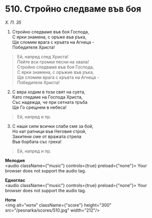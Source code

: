 # 510. Стройно следваме във боя

_Х. П. 35_

1. Стройно следваме във боя Господа,  
С ярки знамена, с оръже във ръка,  
Ще сломим врага с кръвта на Агнеца -  
Победителя Христа!  

> Ей, напред след Христа!  
> Пейте вси громки песни на хвала!  
> Стройно следваме във боя Господа,  
> С ярки знамена, с оръжие във ръка,  
> Ще сломим врага с кръвта на Агнеца -  
> Победителя Христа!  

2. С вяра ходим в този свят на суета,  
Като гледаме на Господа Христа,  
Със надежда, че при сетната тръба  
Ще Го срещнем в небеса!  

> Ей, напред и пр.  

3. С наши сили всички слаби сме за бой,  
Но кат ратници във Неговия строй,  
Закитени сме от вражата стрела  
Във борбата със греха!  

> Ей, напред и пр.

**Мелодия**  
<audio className={"music"} controls={true} preload={"none"}>
    <source src="/pesnarka/mp3/510.mp3" type="audio/mpeg"/>
    Your browser does not support the audio tag.
</audio>

**Едноглас**  
<audio className={"music"} controls={true} preload={"none"}>
    <source src="/pesnarka/transp/510.mp3" type="audio/mpeg"/>
    Your browser does not support the audio tag.
</audio>

**Ноти**  
<img alt="ноти" className={"score"} height="300" src="/pesnarka/scores/510.jpg" width="212"/>
